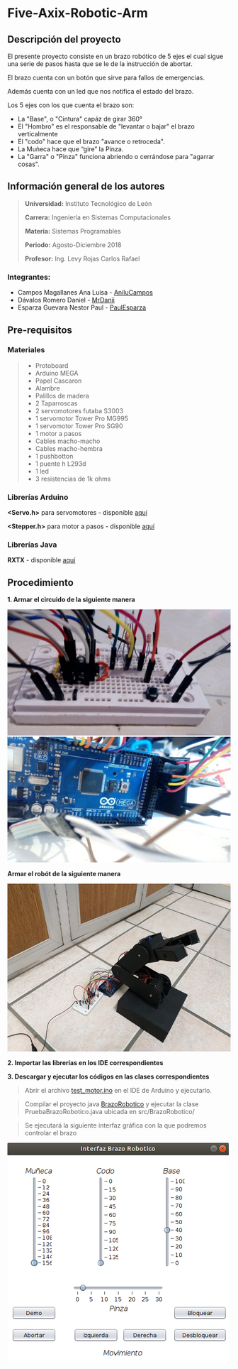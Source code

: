 # Five-Axix-Robotic-Arm

## Descripción del proyecto

El presente proyecto consiste en un brazo robótico de 5 ejes el cual sigue una serie de pasos hasta que se le de la instrucción de abortar.

El brazo cuenta con un botón que sirve para fallos de emergencias.

Además cuenta con un led que nos notifica el estado del brazo.

Los 5 ejes con los que cuenta el brazo son:

* La "Base", o "Cintura" capáz de girar 360°
* El "Hombro" es el responsable de "levantar o bajar" el brazo verticalmente
* El "codo" hace que el brazo "avance o retroceda".
* La Muǹeca hace que “gire” la Pinza.
* La "Garra" o "Pinza" funciona abriendo o cerrándose para "agarrar cosas".

## Información general de los autores

> **Universidad:** Instituto Tecnológico de León
>
> **Carrera:** Ingeniería en Sistemas Computacionales
>
> **Materia:** Sistemas Programables
>
> **Periodo:** Agosto-Diciembre 2018
>
> **Profesor:** Ing. Levy Rojas Carlos Rafael
> 
 ### Integrantes:
 * Campos Magallanes Ana Luisa - [AniluCampos](https://github.com/AniluCampos)
 * Dávalos Romero Daniel - [MrDanii](https://github.com/MrDanii)
 * Esparza Guevara Nestor Paul - [PaulEsparza](https://github.com/PaulEsparza)

## Pre-requisitos 
### Materiales
> * Protoboard
> * Arduino MEGA
> * Papel Cascaron
> * Alambre
> * Palillos de madera
> * 2 Taparroscas
> * 2 servomotores futaba S3003
> * 1 servomotor Tower Pro MG995
> * 1 servomotor Tower Pro SG90
> * 1 motor a pasos
> * Cables macho-macho
> * Cables macho-hembra
> * 1 pushbotton
> * 1 puente h L293d
> * 1 led
> * 3 resistencias de 1k ohms
 
 ### Librerías Arduino
 **<Servo.h>** para servomotores - disponible [aquí](https://www.arduinolibraries.info/libraries/servo)
 
 **<Stepper.h>** para motor a pasos - disponible [aquí](https://www.arduinolibraries.info/libraries/stepper)

 ### Librerías Java 
 **RXTX** - disponible [aquí](http://rxtx.qbang.org/wiki/index.php/Download)
 
 ## Procedimiento
 
 **1. Armar el circuido de la siguiente manera**

 ![](/Imagenes/Circuito1.jpg)
 ![](/Imagenes/Circuito2.jpg)
 
 **Armar el robót de la siguiente manera**

  ![](/Imagenes/Foto1.jpg)

 **2. Importar las librerias en los IDE correspondientes**
 
 **3. Descargar y ejecutar los códigos en las clases correspondientes**

 >Abrir el archivo [test_motor.ino](https://github.com/MrDanii/Five-Axix-Robotic-Arm/blob/master/test_motor/test_motor.ino) en el IDE de Arduino y ejecutarlo.
 
 >Compilar el proyecto java [BrazoRobotico](https://github.com/MrDanii/Five-Axix-Robotic-Arm/tree/master/BrazoRobotico) y ejecutar la clase PruebaBrazoRobotico.java ubicada en
    src/BrazoRobotico/

 >Se ejecutará la siguiente interfaz gráfica con la que podremos controlar el brazo

   ![](/Imagenes/Interfaz.png)


